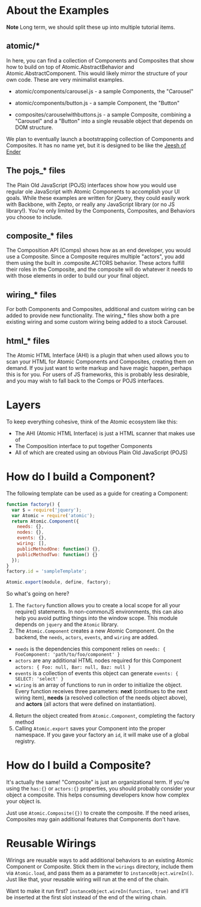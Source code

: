 # About the Examples

**Note** Long term, we should split these up into multiple tutorial items.

## atomic/*
In here, you can find a collection of Components and Composites that show how to build on top of Atomic.AbstractBehavior and Atomic.AbstractComponent. This would likely mirror the structure of your own code. These are very minimalist examples.

* atomic/components/carousel.js - a sample Components, the "Carousel"
* atomic/components/button.js - a sample Component, the "Button"

* composites/carouselwithbuttons.js - a sample Composite, combining a "Carousel" and a "Button" into a single reusable object that depends on DOM structure.

We plan to eventually launch a bootstrapping collection of Components and Composites. It has no name yet, but it is designed to be like the [Jeesh of Ender](https://github.com/ender-js/jeesh)

## The pojs_* files
The Plain Old JavaScript (POJS) interfaces show how you would use regular ole JavaScript with Atomic Components to accomplish your UI goals. While these examples are written for jQuery, they could easily work with Backbone, with Zepto, or really any JavaScript library (or no JS library!). You're only limited by the Components, Composites, and Behaviors you choose to include.

## composite_* files
The Composition API (Comps) shows how as an end developer, you would use a Composite. Since a Composite requires multiple "actors", you add them using the built in .composite.ACTORS behavior. These actors fulfill their roles in the Composite, and the composite will do whatever it needs to with those elements in order to build our your final object.

## wiring_* files
For both Components and Composites, additional and custom wiring can be added to provide new functionality. The wiring_* files show both a pre existing wiring and some custom wiring being added to a stock Carousel.

## html_* files
The Atomic HTML Interface (AHI) is a plugin that when used allows you to scan your HTML for Atomic Components and Composites, creating them on demand. If you just want to write markup and have magic happen, perhaps this is for you. For users of JS frameworks, this is probably less desirable, and you may wish to fall back to the Comps or POJS interfaces.

# Layers
To keep everything cohesive, think of the Atomic ecosystem like this:

* The AHI (Atomic HTML Interface) is just a HTML scanner that makes use of
* The Composition interface to put together Components
* All of which are created using an obvious Plain Old JavaScript (POJS)

# How do I build a Component?
The following template can be used as a guide for creating a Component:

```js
function factory() {
  var $ = require('jquery');
  var Atomic = require('atomic');
  return Atomic.Component({
    needs: {},
    nodes: {},
    events: {},
    wiring: [],
    publicMethodOne: function() {},
    publicMethodTwo: function() {}
  });
}
factory.id = 'sampleTemplate';

Atomic.export(module, define, factory);
```

So what's going on here?

1. The `factory` function allows you to create a local scope for all your require() statements. In non-commonJS environments, this can also help you avoid putting things into the window scope. This module depends on `jquery` and the `Atomic` library.
2. The `Atomic.Component` creates a new Atomic Component. On the backend, the `needs`, `actors`, `events`, and `wiring` are added.
  * `needs` is the dependencies this component relies on `needs: { FooComponent: 'path/to/foo/component' }`
  * `actors` are any additional HTML nodes required for this Component `actors: { Foo: null, Bar: null, Baz: null }`
  * `events` is a collection of events this object can generate `events: { SELECT: 'select' }`
  * `wiring` is an array of functions to run in order to initialize the object. Every function receives three parameters: **next** (continues to the next wiring item), **needs** (a resolved collection of the needs object above), and **actors** (all actors that were defined on instantiation).
4. Return the object created from `Atomic.Component`, completing the factory method
5. Calling `Atomic.export` saves your Component into the proper namespace. If you gave your factory an `id`, it will make use of a global registry.

# How do I build a Composite?
It's actually the same! "Composite" is just an organizational term. If you're using the `has:{}` or `actors:{}` properties, you should probably consider your object a composite. This helps consuming developers know how complex your object is.

Just use `Atomic.Composite({})` to create the composite. If the need arises, Composites may gain additional features that Components don't have.

# Reusable Wirings
Wirings are reusable ways to add additional behaviors to an existing Atomic Component or Composite. Stick them in the `wirings` directory, include them via `Atomic.load`, and pass them as a parameter to `instanceObject.wireIn()`. Just like that, your reusable wiring will run at the end of the chain.

Want to make it run first? `instanceObject.wireIn(function, true)` and it'll be inserted at the first slot instead of the end of the wiring chain.